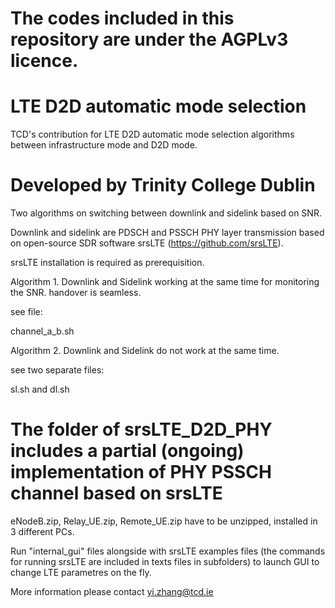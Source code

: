 # The codes included in this repository are under the AGPLv3 licence.

# LTE D2D automatic mode selection

TCD's contribution for LTE D2D automatic mode selection algorithms between infrastructure mode and D2D mode.

# Developed by Trinity College Dublin 

Two algorithms on switching between downlink and sidelink based on SNR.

Downlink and sidelink are PDSCH and PSSCH PHY layer transmission based on open-source SDR software srsLTE (https://github.com/srsLTE).

srsLTE installation is required as prerequisition.

Algorithm 1. Downlink and Sidelink working at the same time for monitoring the SNR. handover is seamless.

see file:

channel_a_b.sh

Algorithm 2. Downlink and Sidelink do not work at the same time.

see two separate files:

sl.sh and dl.sh

# The folder of srsLTE_D2D_PHY includes a partial (ongoing) implementation of PHY PSSCH channel based on srsLTE

eNodeB.zip, Relay_UE.zip, Remote_UE.zip have to be unzipped, installed in 3 different PCs.

Run "internal_gui" files alongside with srsLTE examples files (the commands for running srsLTE are included in texts files in subfolders) to launch GUI to change LTE parametres on the fly.

More information please contact yi.zhang@tcd.ie

